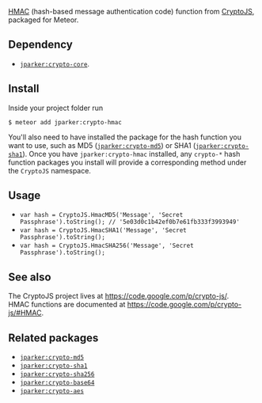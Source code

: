 [HMAC](https://en.wikipedia.org/wiki/Hash-based_message_authentication_code)
(hash-based message authentication code) function from [CryptoJS](https://code.google.com/p/crypto-js/),
packaged for Meteor.

Dependency
----------
- [`jparker:crypto-core`](https://github.com/p-j/meteor-crypto-core).

Install
-------

Inside your project folder run
```
$ meteor add jparker:crypto-hmac
```

You'll also need to have installed the package for the hash function you want to use, such as MD5 ([`jparker:crypto-md5`](https://github.com/p-j/meteor-crypto-md5)) or SHA1 ([`jparker:crypto-sha1`](https://github.com/p-j/meteor-crypto-sha1)). Once you have `jparker:crypto-hmac` installed, any `crypto-*` hash function packages you install will provide a corresponding method under the `CryptoJS` namespace.


Usage
-----

- `var hash = CryptoJS.HmacMD5('Message', 'Secret Passphrase').toString(); // '5e03d0c1b42ef0b7e61fb333f3993949'`
- `var hash = CryptoJS.HmacSHA1('Message', 'Secret Passphrase').toString();`
- `var hash = CryptoJS.HmacSHA256('Message', 'Secret Passphrase').toString();`


See also
--------
The CryptoJS project lives at <https://code.google.com/p/crypto-js/>.  
HMAC functions are documented at <https://code.google.com/p/crypto-js/#HMAC>.

Related packages
----------------

- [`jparker:crypto-md5`](https://github.com/p-j/meteor-crypto-md5)
- [`jparker:crypto-sha1`](https://github.com/p-j/meteor-crypto-sha1)
- [`jparker:crypto-sha256`](https://github.com/p-j/meteor-crypto-sha256)
- [`jparker:crypto-base64`](https://github.com/p-j/meteor-crypto-base64)
- [`jparker:crypto-aes`](https://github.com/p-j/meteor-crypto-aes)